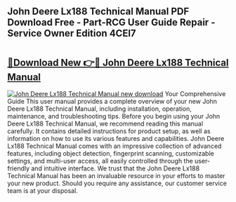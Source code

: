 ## John Deere Lx188 Technical Manual PDF Download Free - Part-RCG User Guide Repair - Service Owner Edition 4CEl7

# <h2><a href="http://bc96034.oget.top/?id=John+Deere+Lx188+Technical+Manual">🔗Download New 👉🔴 John Deere Lx188 Technical Manual</a></h2>

[![John Deere Lx188 Technical Manual new download](https://i.imgur.com/5g1atiW.png)](http://bc96034.oget.top/?id=John+Deere+Lx188+Technical+Manual)
Your Comprehensive Guide This user manual provides a complete overview of your new John Deere Lx188 Technical Manual, including installation, operation, maintenance, and troubleshooting tips. Before you begin using your John Deere Lx188 Technical Manual, we recommend reading this manual carefully. It contains detailed instructions for product setup, as well as information on how to use its various features and capabilities. John Deere Lx188 Technical Manual comes with an impressive collection of advanced features, including object detection, fingerprint scanning, customizable settings, and multi-user access, all easily controlled through the user-friendly and intuitive interface. We trust that the John Deere Lx188 Technical Manual has been an invaluable resource in your efforts to master your new product. Should you require any assistance, our customer service team is at your disposal.
